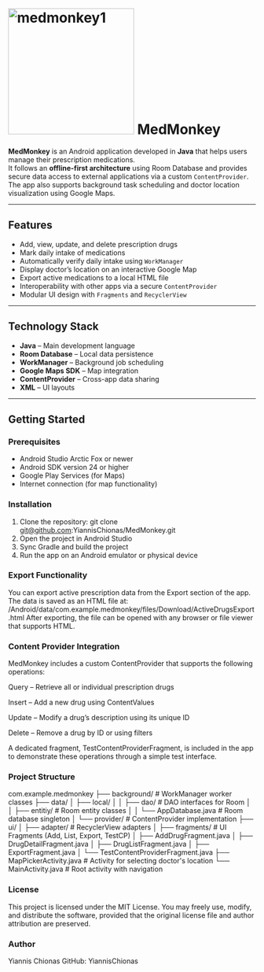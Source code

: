 # <img width="256" height="256" alt="medmonkey1" src="https://github.com/user-attachments/assets/9fe468f5-8897-4daa-9dab-edf79c47b1d1" /> MedMonkey

**MedMonkey** is an Android application developed in **Java** that helps users manage their prescription medications.  
It follows an **offline-first architecture** using Room Database and provides secure data access to external applications via a custom `ContentProvider`.  
The app also supports background task scheduling and doctor location visualization using Google Maps.

---

## Features

- Add, view, update, and delete prescription drugs  
- Mark daily intake of medications  
- Automatically verify daily intake using `WorkManager`  
- Display doctor’s location on an interactive Google Map  
- Export active medications to a local HTML file  
- Interoperability with other apps via a secure `ContentProvider`  
- Modular UI design with `Fragments` and `RecyclerView`  

---

## Technology Stack

- **Java** – Main development language  
- **Room Database** – Local data persistence  
- **WorkManager** – Background job scheduling  
- **Google Maps SDK** – Map integration  
- **ContentProvider** – Cross-app data sharing  
- **XML** – UI layouts  

---

## Getting Started

### Prerequisites

- Android Studio Arctic Fox or newer  
- Android SDK version 24 or higher  
- Google Play Services (for Maps)  
- Internet connection (for map functionality)  

### Installation

1. Clone the repository:
   git clone git@github.com:YiannisChionas/MedMonkey.git
2. Open the project in Android Studio
3. Sync Gradle and build the project
4. Run the app on an Android emulator or physical device

### Export Functionality

You can export active prescription data from the Export section of the app.
The data is saved as an HTML file at:
  /Android/data/com.example.medmonkey/files/Download/ActiveDrugsExport.html
After exporting, the file can be opened with any browser or file viewer that supports HTML.

### Content Provider Integration

MedMonkey includes a custom ContentProvider that supports the following operations:

Query – Retrieve all or individual prescription drugs

Insert – Add a new drug using ContentValues

Update – Modify a drug’s description using its unique ID

Delete – Remove a drug by ID or using filters

A dedicated fragment, TestContentProviderFragment, is included in the app to demonstrate these operations through a simple test interface.

### Project Structure

com.example.medmonkey
├── background/                  # WorkManager worker classes
├── data/
│   ├── local/
│   │   ├── dao/                 # DAO interfaces for Room
│   │   ├── entitiy/             # Room entity classes
│   │   └── AppDatabase.java     # Room database singleton
│   └── provider/                # ContentProvider implementation
├── ui/
│   ├── adapter/                 # RecyclerView adapters
│   ├── fragments/               # UI Fragments (Add, List, Export, TestCP)
│   ├── AddDrugFragment.java
│   ├── DrugDetailFragment.java
│   ├── DrugListFragment.java
│   ├── ExportFragment.java
│   └── TestContentProviderFragment.java
├── MapPickerActivity.java       # Activity for selecting doctor's location
└── MainActivity.java            # Root activity with navigation

### License

This project is licensed under the MIT License.
You may freely use, modify, and distribute the software, provided that the original license file and author attribution are preserved.

### Author

Yiannis Chionas
GitHub: YiannisChionas
